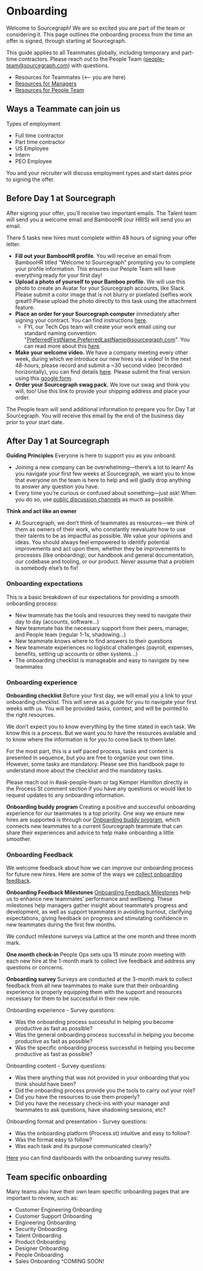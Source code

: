 # Onboarding

Welcome to Sourcegraph! We are so excited you are part of the team or considering it. This page outlines the onboarding process from the time an offer is signed, through starting at Sourcegraph.

This guide applies to all Teammates globally, including temporary and part-time contractors. Please reach out to the People Team (people-team@sourcegraph.com) with questions. 

- Resources for Teammates (<-- you are here) 
- [Resources for Managers](onboarding-for-hiring-managers.md)
- [Resources for People Team](../../departments/people-talent/people-ops/tools/internal-onboarding.md)


## Ways a Teammate can join us

Types of employment
- Full time contractor
- Part time contractor
- US Employee
- Intern
- PEO Employee

You and your recruiter will discuss employment types and start dates prior to signing the offer.

## Before Day 1 at Sourcegraph

After signing your offer, you’ll receive two important emails. The Talent team will send you a welcome email and BambooHR (our HRIS) will send you an email. 

There 5 tasks new hires must complete within 48 hours of signing your offer letter.
- **Fill out your BambooHR profile**.  You will receive an email from BambooHR titled “Welcome to Sourcegraph” prompting you to complete your profile information. This ensures our People Team will have everything ready for your first day!
- **Upload a photo of yourself to your Bamboo profile.** We will use this photo to create an Avatar for your Sourcegraph accounts, like Slack. Please submit a color image that is not blurry or pixelated (selfies work great!) Please upload the photo directly to this task using the attachment feature.
- **Place an order for your Sourcegraph computer** immediately after signing your contract. You can find instructions [here](../../benefits-pay-perks/benefits-perks/spending-company-money.md#computers).
  - FYI, our Tech Ops team will create your work email using our standard naming convention: "PreferredFirstName.PreferredLastName@sourcegraph.com". You can read more about this [here](../../departments/people-talent/email-changes.md#sts=Email%20Changes).
- **Make your welcome video.** We have a company meeting every other week, during which we introduce our new hires via a video!  In the next 48-hours, please record and submit a ~30 second video (recorded horizontally), you can find details [here](../working-at-sourcegraph/before-start.md#-make-your-welcome-video). Please submit the final version using this [google form](https://docs.google.com/forms/d/e/1FAIpQLSfH6DQORMhFO7CLzqYaOCSFKE79QAdSW_Sr1WLzk4hhtpCFpw/viewform?usp=sf_link).
- **Order your Sourcegraph swag pack.** We love our swag and think you will, too! Use this link to provide your shipping address and place your order.

The People team will send additional information to prepare you for Day 1 at Sourcegraph. You will receive this email by the end of the business day prior to your start date.

## After Day 1 at Sourcegraph
**Guiding Principles**
Everyone is here to support you as you onboard. 
- Joining a new company can be overwhelming—there’s a lot to learn! As you navigate your first few weeks at Sourcegraph, we want you to know that everyone on the team is here to help and will gladly drop anything to answer any question you have.
- Every time you’re curious or confused about something—just ask! When you do so, use [public discussion channels](..//communication/team_chat.md#avoid_private_messages) as much as possible.

**Think and act like an owner**
- At Sourcegraph, we don’t think of teammates as resources—we think of them as owners of their work, who constantly reevaluate how to use their talents to be as impactful as possible. We value your opinions and ideas. You should always feel empowered to identify potential improvements and act upon them, whether they be improvements to processes (like onboarding), our handbook and general documentation, our codebase and tooling, or our product.
Never assume that a problem is somebody else’s to fix!

### Onboarding expectations
This is a basic breakdown of our expectations for providing a smooth onboarding process:
- New teammate has the tools and resources they need to navigate their day to day (accounts, software…)
- New teammate has the necessary support from their peers, manager, and People team (regular 1-1s, shadowing…)
- New teammate knows where to find answers to their questions
- New teammate experiences no logistical challenges (payroll, expenses, benefits, setting up accounts or other systems…)
- The onboarding checklist is manageable and easy to navigate by new teammates

### Onboarding experience

**Onboarding checklist**
Before your first day, we will email you a link to your onboarding checklist. This will serve as a guide for you to navigate your first weeks with us. You will be provided tasks, context, and will be pointed to the right resources.

We don’t expect you to know everything by the time stated in each task. We know this is a process. But we want you to have the resources available and to know where the information is for you to come back to them later.

For the most part, this is a self paced process, tasks and content is presented in sequence, but you are free to organize your own time. However, some tasks are mandatory. Please see this handbook page to understand more about the checklist and the mandatory tasks.

Please reach out in #ask-people-team or tag Kemper Hamilton directly in the Process St comment section if you have any questions or would like to request updates to any onboarding information. 

**Onboarding buddy program**
Creating a positive and successful onboarding experience for our teammates is a top priority. One way we ensure new hires are supported is through our [Onboarding buddy program](../onboarding/buddy-program.md), which connects new teammates to a current Sourcegraph teammate that can share their experiences and advice to help make onboarding a little smoother.

### Onboarding Feedback
We welcome feedback about how we can improve our onboarding process for future new hires. Here are some of the ways we [collect onboarding feedback](../onboarding/onboarding-reviews.md).

**Onboarding Feedback Milestones**
[Onboarding Feedback Milestones](../onboarding/onboarding-feedback-milestones.md) help us to enhance new teammates’ performance and wellbeing. These milestones help managers gather insight about teammate’s progress and development, as well as support teammates in avoiding burnout, clarifying expectations, giving feedback on progress and stimulating confidence in new teammates during the first few months. 

We conduct milestone surveys via Lattice at the one month and three month mark.

**One month check-in**
People Ops sets upa 15 minute zoom meeting with each new hire at the 1-month mark to collect live feedback and address any questions or concerns.

**Onboarding survey**
Surveys are conducted at the 3-month mark to collect feedback from all new teammates to make sure that their onboarding experience is properly equipping them with the support and resources necessary for them to be successful in their new role.

Onboarding experience - Survey questions:
- Was the onboarding process successful in helping you become productive as fast as possible?
- Was the general onboarding process successful in helping you become productive as fast as possible?
- Was the specific onboarding process successful in helping you become productive as fast as possible?

Onboarding content - Survey questions:
- Was there anything that was not provided in your onboarding that you think should have been?
- Did the onboarding process provide you the tools to carry out your role?
- Did you have the resources to use them properly?
- Did you have the necessary check-ins with your manager and teammates to ask questions, have shadowing sessions, etc?

Onboarding format and presentation - Survey questions:
- Was the onboarding platform (Process.st) intuitive and easy to follow?
- Was the format easy to follow?
- Was each task and its purpose communicated clearly?

[Here](https://docs.google.com/spreadsheets/d/1UVfc47SEhH_DhvqMvA9iYDVhCjnynDiJI_5GcsnwU_4/edit#gid=1710753865) you can find dashboards with the onboarding survey results.

## Team specific onboarding

Many teams also have their own team specific onboarding pages that are important to review, such as:
- Customer Engineering Onboarding
- Customer Support Onboarding
- Engineering Onboarding
- Security Onboarding
- Talent Onboarding
- Product Onboarding
- Designer Onboarding
- People Onboarding
- Sales Onboarding
^COMING SOON!
